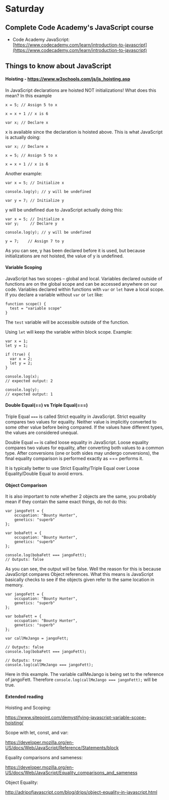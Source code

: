# Saturday

## Complete Code Academy's JavaScript course
* Code Academy JavaScript: [https://www.codecademy.com/learn/introduction-to-javascript](https://www.codecademy.com/learn/introduction-to-javascript)

## Things to know about JavaScript
#### Hoisting - https://www.w3schools.com/js/js_hoisting.asp
In JavaScript declarations are hoisted NOT initializations! What does this mean? In this example
```
x = 5; // Assign 5 to x

x = x + 1 // x is 6

var x; // Declare x
```

x is available since the declaration is hoisted above. This is what JavaScript is actually doing:
```
var x; // Declare x

x = 5; // Assign 5 to x

x = x + 1 // x is 6
```

Another example:
```
var x = 5; // Initialize x

console.log(y); // y will be undefined

var y = 7; // Initialize y
```

y will be undefined due to JavaScript actually doing this:
```
var x = 5; // Initialize x
var y;     // Declare y

console.log(y); // y will be undefined

y = 7;    // Assign 7 to y
```

As you can see, y has been declared before it is used, but because initializations are not hoisted, the value of y is undefined.


#### Variable Scoping
JavaScript has two scopes – global and local. Variables declared outside of functions are on the global scope and can be accessed anywhere on our code. Variables declared within functions with `var` or `let` have a local scope. If you declare a variable without `var` or `let` like:
```
function scope() {
  test = "variable scope"
}
```

The `test` variable will be accessible outside of the function.

Using `let` will keep the variable within block scope. Example:
```
var x = 1;
let y = 1;

if (true) {
  var x = 2;
  let y = 2;
}

console.log(x);
// expected output: 2

console.log(y);
// expected output: 1
```

#### Double Equal(==) vs Triple Equal(===)
Triple Equal `===` is called Strict equality in JavaScript. Strict equality compares two values for equality. Neither value is implicitly converted to some other value before being compared. If the values have different types, the values are considered unequal.

Double Equal `==` is called loose equality in JavaScript. Loose equality compares two values for equality, after converting both values to a common type. After conversions (one or both sides may undergo conversions), the final equality comparison is performed exactly as === performs it.

It is typically better to use Strict Equality/Triple Equal over Loose Equality/Double Equal to avoid errors.

#### Object Comparison
It is also important to note whether 2 objects are the same, you probably mean if they contain the same exact things, do not do this:
```
var jangoFett = {
    occupation: "Bounty Hunter",
    genetics: "superb"
};

var bobaFett = {
    occupation: "Bounty Hunter",
    genetics: "superb"
};

console.log(bobaFett === jangoFett);
// Outputs: false
```

As you can see, the output will be false. Well the reason for this is because JavaScript compares Object references. What this means is JavaScript basically checks to see if the objects given refer to the same location in memory.
```
var jangoFett = {
    occupation: "Bounty Hunter",
    genetics: "superb"
};

var bobaFett = {
    occupation: "Bounty Hunter",
    genetics: "superb"
};

var callMeJango = jangoFett;

// Outputs: false
console.log(bobaFett === jangoFett);

// Outputs: true
console.log(callMeJango === jangoFett);
```
Here in this example. The variable callMeJango is being set to the reference of jangoFett. Therefore `console.log(callMeJango === jangoFett);` will be true.

#### Extended reading
Hoisting and Scoping:

https://www.sitepoint.com/demystifying-javascript-variable-scope-hoisting/


Scope with let, const, and var:

https://developer.mozilla.org/en-US/docs/Web/JavaScript/Reference/Statements/block


Equality comparisons and sameness:

https://developer.mozilla.org/en-US/docs/Web/JavaScript/Equality_comparisons_and_sameness


Object Equality:

http://adripofjavascript.com/blog/drips/object-equality-in-javascript.html
